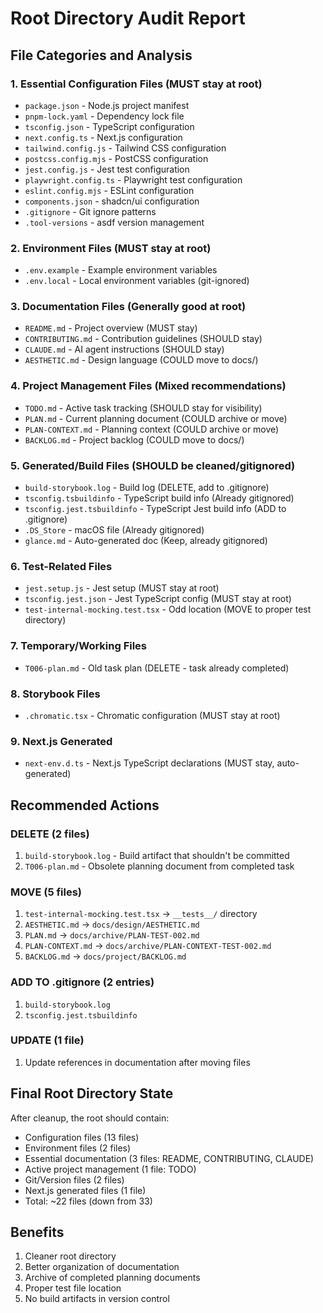 # Root Directory Audit Report

## File Categories and Analysis

### 1. Essential Configuration Files (MUST stay at root)
- `package.json` - Node.js project manifest
- `pnpm-lock.yaml` - Dependency lock file
- `tsconfig.json` - TypeScript configuration
- `next.config.ts` - Next.js configuration
- `tailwind.config.js` - Tailwind CSS configuration
- `postcss.config.mjs` - PostCSS configuration
- `jest.config.js` - Jest test configuration
- `playwright.config.ts` - Playwright test configuration
- `eslint.config.mjs` - ESLint configuration
- `components.json` - shadcn/ui configuration
- `.gitignore` - Git ignore patterns
- `.tool-versions` - asdf version management

### 2. Environment Files (MUST stay at root)
- `.env.example` - Example environment variables
- `.env.local` - Local environment variables (git-ignored)

### 3. Documentation Files (Generally good at root)
- `README.md` - Project overview (MUST stay)
- `CONTRIBUTING.md` - Contribution guidelines (SHOULD stay)
- `CLAUDE.md` - AI agent instructions (SHOULD stay)
- `AESTHETIC.md` - Design language (COULD move to docs/)

### 4. Project Management Files (Mixed recommendations)
- `TODO.md` - Active task tracking (SHOULD stay for visibility)
- `PLAN.md` - Current planning document (COULD archive or move)
- `PLAN-CONTEXT.md` - Planning context (COULD archive or move)
- `BACKLOG.md` - Project backlog (COULD move to docs/)

### 5. Generated/Build Files (SHOULD be cleaned/gitignored)
- `build-storybook.log` - Build log (DELETE, add to .gitignore)
- `tsconfig.tsbuildinfo` - TypeScript build info (Already gitignored)
- `tsconfig.jest.tsbuildinfo` - TypeScript Jest build info (ADD to .gitignore)
- `.DS_Store` - macOS file (Already gitignored)
- `glance.md` - Auto-generated doc (Keep, already gitignored)

### 6. Test-Related Files
- `jest.setup.js` - Jest setup (MUST stay at root)
- `tsconfig.jest.json` - Jest TypeScript config (MUST stay at root)
- `test-internal-mocking.test.tsx` - Odd location (MOVE to proper test directory)

### 7. Temporary/Working Files
- `T006-plan.md` - Old task plan (DELETE - task already completed)

### 8. Storybook Files
- `.chromatic.tsx` - Chromatic configuration (MUST stay at root)

### 9. Next.js Generated
- `next-env.d.ts` - Next.js TypeScript declarations (MUST stay, auto-generated)

## Recommended Actions

### DELETE (2 files)
1. `build-storybook.log` - Build artifact that shouldn't be committed
2. `T006-plan.md` - Obsolete planning document from completed task

### MOVE (5 files)
1. `test-internal-mocking.test.tsx` → `__tests__/` directory
2. `AESTHETIC.md` → `docs/design/AESTHETIC.md`
3. `PLAN.md` → `docs/archive/PLAN-TEST-002.md`
4. `PLAN-CONTEXT.md` → `docs/archive/PLAN-CONTEXT-TEST-002.md`
5. `BACKLOG.md` → `docs/project/BACKLOG.md`

### ADD TO .gitignore (2 entries)
1. `build-storybook.log`
2. `tsconfig.jest.tsbuildinfo`

### UPDATE (1 file)
1. Update references in documentation after moving files

## Final Root Directory State

After cleanup, the root should contain:
- Configuration files (13 files)
- Environment files (2 files)
- Essential documentation (3 files: README, CONTRIBUTING, CLAUDE)
- Active project management (1 file: TODO)
- Git/Version files (2 files)
- Next.js generated files (1 file)
- Total: ~22 files (down from 33)

## Benefits
1. Cleaner root directory
2. Better organization of documentation
3. Archive of completed planning documents
4. Proper test file location
5. No build artifacts in version control